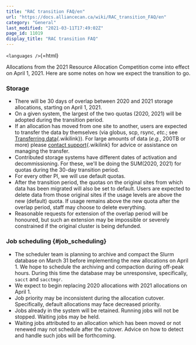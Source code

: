 ```yaml
---
title: "RAC transition FAQ/en"
url: "https://docs.alliancecan.ca/wiki/RAC_transition_FAQ/en"
category: "General"
last_modified: "2021-03-11T17:49:02Z"
page_id: 11019
display_title: "RAC transition FAQ"
---
```


`<languages />`{=html}

Allocations from the 2021 Resource Allocation Competition come into effect on April 1, 2021. Here are some notes on how we expect the transition to go.

### Storage

- There will be 30 days of overlap between 2020 and 2021 storage allocations, starting on April 1, 2021.
- On a given system, the largest of the two quotas (2020, 2021) will be adopted during the transition period.
- If an allocation has moved from one site to another, users are expected to transfer the data by themselves (via globus, scp, rsync, *etc.*; see [Transferring data](https://docs.alliancecan.ca/Transferring_data "Transferring data"){.wikilink}). For large amounts of data (*e.g.*, 200TB or more) please [contact support](https://docs.alliancecan.ca/Technical_support "contact support"){.wikilink} for advice or assistance on managing the transfer.
- Contributed storage systems have different dates of activation and decommissioning. For these, we\'ll be doing the SUM(2020, 2021) for quotas during the 30-day transition period.
- For every other PI, we will use default quotas.
- After the transition period, the quotas on the original sites from which data has been migrated will also be set to default. Users are expected to delete data from those original sites if the usage levels are above the new (default) quota. If usage remains above the new quota after the overlap period, staff may choose to delete everything.
- Reasonable requests for extension of the overlap period will be honoured, but such an extension may be impossible or severely constrained if the original cluster is being defunded.

### Job scheduling {#job_scheduling}

- The scheduler team is planning to archive and compact the Slurm database on March 31 before implementing the new allocations on April 1. We hope to schedule the archiving and compaction during off-peak hours. During this time the database may be unresponsive, specifically, `sacct` and `sacctmgr`.
- We expect to begin replacing 2020 allocations with 2021 allocations on April 1.
- Job priority may be inconsistent during the allocation cutover. Specifically, default allocations may face decreased priority.
- Jobs already in the system will be retained. Running jobs will not be stopped. Waiting jobs may be held.
- Waiting jobs attributed to an allocation which has been moved or not renewed may not schedule after the cutover. Advice on how to detect and handle such jobs will be forthcoming.
